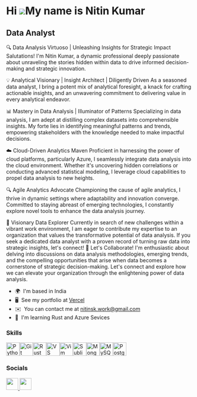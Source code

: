 Hi ![](https://user-images.githubusercontent.com/18350557/176309783-0785949b-9127-417c-8b55-ab5a4333674e.gif)My name is Nitin Kumar
===================================================================================================================================

Data Analyst
------------

🔍 Data Analysis Virtuoso | Unleashing Insights for Strategic Impact Salutations! I'm Nitin Kumar, a dynamic professional deeply passionate about unraveling the stories hidden within data to drive informed decision-making and strategic innovation. 

💡 Analytical Visionary | Insight Architect | Diligently Driven As a seasoned data analyst, I bring a potent mix of analytical foresight, a knack for crafting actionable insights, and an unwavering commitment to delivering value in every analytical endeavor. 

📊 Mastery in Data Analysis | Illuminator of Patterns Specializing in data analysis, I am adept at distilling complex datasets into comprehensible insights. My forte lies in identifying meaningful patterns and trends, empowering stakeholders with the knowledge needed to make impactful decisions. 

☁️ Cloud-Driven Analytics Maven Proficient in harnessing the power of cloud platforms, particularly Azure, I seamlessly integrate data analysis into the cloud environment. Whether it's uncovering hidden correlations or conducting advanced statistical modeling, I leverage cloud capabilities to propel data analysis to new heights. 

🔍 Agile Analytics Advocate Championing the cause of agile analytics, I thrive in dynamic settings where adaptability and innovation converge. Committed to staying abreast of emerging technologies, I constantly explore novel tools to enhance the data analysis journey. 

🌟 Visionary Data Explorer Currently in search of new challenges within a vibrant work environment, I am eager to contribute my expertise to an organization that values the transformative potential of data analysis. If you seek a dedicated data analyst with a proven record of turning raw data into strategic insights, let's connect! 🔗 Let's Collaborate! I'm enthusiastic about delving into discussions on data analysis methodologies, emerging trends, and the compelling opportunities that arise when data becomes a cornerstone of strategic decision-making. Let's connect and explore how we can elevate your organization through the enlightening power of data analysis.

* 🌍  I'm based in India
* 🖥️  See my portfolio at [Vercel](http://nitinsk-portfolio.vercel.app/)
* ✉️  You can contact me at [nitinsk.work@gmail.com](mailto:nitinsk.work@gmail.com)
* 🧠  I'm learning Rust and Azure Sevices

### Skills


<p align="left">
<a href="https://www.python.org/" target="_blank" rel="noreferrer"><img src="https://raw.githubusercontent.com/danielcranney/readme-generator/main/public/icons/skills/python-colored.svg" width="36" height="36" alt="Python" /></a><a href="https://git-scm.com/" target="_blank" rel="noreferrer"><img src="https://raw.githubusercontent.com/danielcranney/readme-generator/main/public/icons/skills/git-colored.svg" width="36" height="36" alt="Git" /></a><a href="https://www.rust-lang.org/" target="_blank" rel="noreferrer"><img src="https://raw.githubusercontent.com/danielcranney/readme-generator/main/public/icons/skills/rust-colored.svg" width="36" height="36" alt="Rust" /></a><a href="https://code.visualstudio.com/" target="_blank" rel="noreferrer"><img src="https://raw.githubusercontent.com/danielcranney/readme-generator/main/public/icons/skills/visualstudiocode.svg" width="36" height="36" alt="VS Code" /></a><a href="https://www.vim.org/" target="_blank" rel="noreferrer"><img src="https://raw.githubusercontent.com/danielcranney/readme-generator/main/public/icons/skills/vim.svg" width="36" height="36" alt="Vim" /></a><a href="https://www.sublimetext.com/index2" target="_blank" rel="noreferrer"><img src="https://raw.githubusercontent.com/danielcranney/readme-generator/main/public/icons/skills/sublimetext.svg" width="36" height="36" alt="Sublime Text" /></a><a href="https://www.mongodb.com/" target="_blank" rel="noreferrer"><img src="https://raw.githubusercontent.com/danielcranney/readme-generator/main/public/icons/skills/mongodb-colored.svg" width="36" height="36" alt="MongoDB" /></a><a href="https://www.mysql.com/" target="_blank" rel="noreferrer"><img src="https://raw.githubusercontent.com/danielcranney/readme-generator/main/public/icons/skills/mysql-colored.svg" width="36" height="36" alt="MySQL" /></a><a href="https://www.postgresql.org/" target="_blank" rel="noreferrer"><img src="https://raw.githubusercontent.com/danielcranney/readme-generator/main/public/icons/skills/postgresql-colored.svg" width="36" height="36" alt="PostgreSQL" /></a>
</p>


### Socials

<p align="left"> <a href="https://www.github.com/Nitin-Official" target="_blank" rel="noreferrer"> <picture> <source media="(prefers-color-scheme: dark)" srcset="https://raw.githubusercontent.com/danielcranney/readme-generator/main/public/icons/socials/github-dark.svg" /> <source media="(prefers-color-scheme: light)" srcset="https://raw.githubusercontent.com/danielcranney/readme-generator/main/public/icons/socials/github.svg" /> <img src="https://raw.githubusercontent.com/danielcranney/readme-generator/main/public/icons/socials/github.svg" width="32" height="32" /> </picture> </a> <a href="https://www.linkedin.com/in/nitin-kumar-117670156" target="_blank" rel="noreferrer"> <picture> <source media="(prefers-color-scheme: dark)" srcset="https://raw.githubusercontent.com/danielcranney/readme-generator/main/public/icons/socials/linkedin-dark.svg" /> <source media="(prefers-color-scheme: light)" srcset="https://raw.githubusercontent.com/danielcranney/readme-generator/main/public/icons/socials/linkedin.svg" /> <img src="https://raw.githubusercontent.com/danielcranney/readme-generator/main/public/icons/socials/linkedin.svg" width="32" height="32" /> </picture> </a></p>

